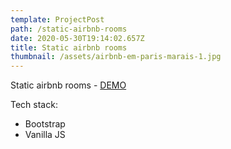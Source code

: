 ```yaml
---
template: ProjectPost
path: /static-airbnb-rooms
date: 2020-05-30T19:14:02.657Z
title: Static airbnb rooms
thumbnail: /assets/airbnb-em-paris-marais-1.jpg
---
```

Static airbnb rooms - [DEMO](https://gama-airbnb-rooms.now.sh/)

Tech stack: 

* Bootstrap
* Vanilla JS